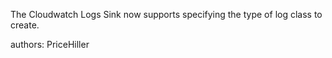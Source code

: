 The Cloudwatch Logs Sink now supports specifying the type of log class to create.

authors: PriceHiller
